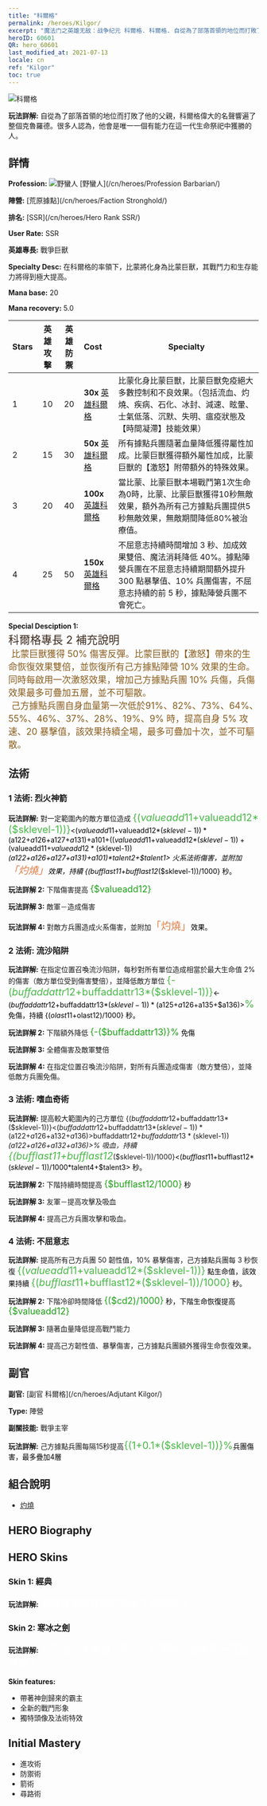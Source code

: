 ```yaml
---
title: "科爾格"
permalink: /heroes/Kilgor/
excerpt: "魔法门之英雄无敌：战争纪元 科爾格. 科爾格. 自從為了部落首領的地位而打敗了他的父親，科爾格偉大的名聲響遍了整個克魯羅德。很多人認為，他會是唯一一個有能力在這一代生命祭祀中獲勝的人。"
heroID: 60601
QR: hero_60601
last_modified_at: 2021-07-13
locale: cn
ref: "Kilgor"
toc: true
---
```

  ![科爾格](/images/h/h_Kilgor.jpg)

 **玩法詳解:** 自從為了部落首領的地位而打敗了他的父親，科爾格偉大的名聲響遍了整個克魯羅德。很多人認為，他會是唯一一個有能力在這一代生命祭祀中獲勝的人。
## 詳情
 **Profession:** ![野蠻人](/images/h/h_prof_7.png)  [野蠻人](/cn/heroes/Profession Barbarian/)

 **陣營:** [荒原據點](/cn/heroes/Faction Stronghold/)

 **排名:** [SSR](/cn/heroes/Hero Rank SSR/)

 **User Rate:** SSR

 **英雄專長:** 戰爭巨獸

 **Specialty Desc:** 在科爾格的率領下，比蒙將化身為比蒙巨獸，其戰鬥力和生存能力將得到極大提高。

 **Mana base:** 20

 **Mana recovery:** 5.0


  | Stars | 英雄攻擊 | 英雄防禦 | Cost |     Specialty     |
  |---------|:---------------:|:---------------:|:--|--------------------|
  |    1    | 10 | 20 | **30x** [英雄科爾格](/cn/Items/her_374/) | 比蒙化身比蒙巨獸，比蒙巨獸免疫絕大多數控制和不良效果。（包括流血、灼燒、疾病、石化、冰封、減速、眩暈、士氣低落、沉默、失明、瘟疫狀態及【時間凝滯】技能效果） |
  |    2    | 15 | 30 | **50x** [英雄科爾格](/cn/Items/her_374/) | 所有據點兵團隨著血量降低獲得屬性加成。比蒙巨獸獲得額外屬性加成，比蒙巨獸的【激怒】附帶額外的特殊效果。 |
  |    3    | 20 | 40 | **100x** [英雄科爾格](/cn/Items/her_374/) | 當比蒙、比蒙巨獸本場戰鬥第1次生命為0時，比蒙、比蒙巨獸獲得10秒無敵效果，額外為所有己方據點兵團提供5秒無敵效果，無敵期間降低80%被治療值。 |
  |    4    | 25 | 50 | **150x** [英雄科爾格](/cn/Items/her_374/) | 不屈意志持續時間增加 3 秒、加成效果雙倍、魔法消耗降低 40%。據點陣營兵團在不屈意志持續期間額外提升 300 點暴擊值、10% 兵團傷害，不屈意志持續的前 5 秒，據點陣營兵團不會死亡。 |

 **Special Desciption 1:** <span style="color: #ffffff">　</span><br/><span style="color: #3c2a1e;font-size:22px">科爾格專長 2 補充說明</span><br/><span style="color: #ffffff;font-size:6px">　</span><span style="color: #8a5c1d;font-size:18px">比蒙巨獸獲得 50% 傷害反彈。比蒙巨獸的【激怒】帶來的生命恢復效果雙倍，並恢復所有己方據點陣營 10% 效果的生命。同時每啟用一次激怒效果，增加己方據點兵團 10% 兵傷，兵傷效果最多可疊加五層，並不可驅散。　</span><br/><span style="color: #ffffff;font-size:6px">　</span><span style="color: #8a5c1d;font-size:18px">己方據點兵團自身血量第一次低於91%、82%、73%、64%、55%、46%、37%、28%、19%、9% 時，提高自身 5% 攻速、20 暴擊值，該效果持續全場，最多可疊加十次，並不可驅散。</span>

## 法術
### 1 法術: 烈火神箭
 **玩法詳解:** 對一定範圍內的敵方單位造成 <span style="color: #48b946;font-size:20px">{($valueadd11+$valueadd12*($sklevel-1))}</span><span style="color: black"><($valueadd11+$valueadd12*($sklevel-1))*($a122+$a126+$a127+$a131)+$a101+(($valueadd11+$valueadd12*($sklevel-1))+($valueadd11+$valueadd12*($sklevel-1))*($a122+$a126+$a127+$a131)+$a101)*$talent2+$talent1> 火系法術傷害，並附加<span style="color: #e07c44;font-size:20px">「灼燒」</span><span style="color: black">效果，持續 {($bufflast11+$bufflast12*($sklevel-1))/1000} 秒。

 **玩法詳解 2:** 下階傷害提高 <span style="color: #1ca216;font-size:18px">{$valueadd12}</span><span style="color: black">

 **玩法詳解 3:** 敵軍－造成傷害

 **玩法詳解 4:** 對敵方兵團造成火系傷害，並附加<span style="color: #e07c44;font-size:20px">「灼燒」</span><span style="color: black">效果。

### 2 法術: 流沙陷阱
 **玩法詳解:** 在指定位置召喚流沙陷阱，每秒對所有單位造成相當於最大生命值 2% 的傷害（敵方單位受到傷害雙倍），並降低敵方單位 <span style="color: #48b946;font-size:20px">{-($buffaddattr12+$buffaddattr13*($sklevel-1))}</span><span style="color: black"><-($buffaddattr12+$buffaddattr13*($sklevel-1))*($a125+$a126+$a135+$a136)><span style="color: #48b946;font-size:20px">%</span><span style="color: black"> 免傷，持續 {($olast11+$olast12)/1000} 秒。

 **玩法詳解 2:** 下階額外降低 <span style="color: #1ca216;font-size:18px">{-($buffaddattr13)}%</span><span style="color: black"> 免傷

 **玩法詳解 3:** 全體傷害及敵軍雙倍

 **玩法詳解 4:** 在指定位置召喚流沙陷阱，對所有兵團造成傷害（敵方雙倍），並降低敵方兵團免傷。

### 3 法術: 嗜血奇術
 **玩法詳解:** 提高較大範圍內的己方單位 {($buffaddattr12+$buffaddattr13*($sklevel-1))}<($buffaddattr12+$buffaddattr13*($sklevel-1))*($a122+$a126+$a132+$a136)>% 攻擊和 {($buffaddattr22+$buffaddattr23*($sklevel-1))}<($buffaddattr12+$buffaddattr13*($sklevel-1))*($a122+$a126+$a132+$a136)>% 吸血，持續 <span style="color: #48b946;font-size:20px">{($bufflast11+$bufflast12*($sklevel-1))/1000}</span><span style="color: black"><($bufflast11+$bufflast12*($sklevel-1))/1000*$talent4+$talent3> 秒。

 **玩法詳解 2:** 下階持續時間提高 <span style="color: #1ca216;font-size:18px">{$bufflast12/1000}</span><span style="color: black"> 秒

 **玩法詳解 3:** 友軍－提高攻擊及吸血

 **玩法詳解 4:** 提高己方兵團攻擊和吸血。

### 4 法術: 不屈意志
 **玩法詳解:** 提高所有己方兵團 50 韌性值，10% 暴擊傷害，己方據點兵團每 3 秒恢復 <span style="color: #48b946;font-size:20px">{($valueadd11+$valueadd12*($sklevel-1))}</span><span style="color: black"> 點生命值，該效果持續 <span style="color: #48b946;font-size:20px">{($bufflast11+$bufflast12*($sklevel-1))/1000}</span><span style="color: black"> 秒。

 **玩法詳解 2:** 下階冷卻時間降低 <span style="color: #1ca216;font-size:18px">{($cd2)/1000}</span><span style="color: black"> 秒，下階生命恢復提高 <span style="color: #1ca216;font-size:18px">{$valueadd12}</span><span style="color: black">

 **玩法詳解 3:** 隨著血量降低提高戰鬥能力

 **玩法詳解 4:** 提高己方韌性值、暴擊傷害，己方據點兵團額外獲得生命恢復效果。


## 副官

 **副官:**  [副官 科爾格](/cn/heroes/Adjutant Kilgor/) 

 **Type:**  陣營 

 **副關技能:**  戰爭主宰 

 **玩法詳解:** 己方據點兵團每隔15秒提高<span style="color: #48b946;font-size:20px">{(1+0.1*($sklevel-1))}%</span><span style="color: black">兵團傷害，最多疊加4層

## 組合說明

* [灼燒](/cn/combination/灼燒/) 

## HERO Biography

## HERO Skins
### Skin 1: **經典**

 **玩法詳解:** <span style="color: #ffffff;font-size:20px">克魯羅德會在我的統治下再度偉大！</span>


### Skin 2: **寒冰之劍**

 **玩法詳解:** <span style="color: #ffffff;font-size:20px">有了這一件寶物，我——科爾格！必將統一艾拉西亞！</span>

 **Skin features:** 

   - 帶著神劍歸來的霸主
   - 全新的戰鬥形象
   - 獨特頭像及法術特效


## Initial Mastery
   - 進攻術
   - 防禦術
   - 箭術
   - 尋路術
